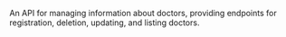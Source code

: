 An API for managing information about doctors, providing endpoints for registration, deletion, updating, and listing doctors.

